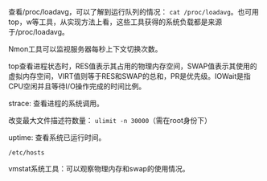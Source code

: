查看/proc/loadavg，可以了解到运行队列的情况： `cat /proc/loadavg`。也可用top，w等工具，从实现方法上看，这些工具获得的系统负载都是来源于/proc/loadavg。

Nmon工具可以监视服务器每秒上下文切换次数。

top查看进程状态时，RES值表示其占用的物理内存空间，SWAP值表示其使用的虚拟内存空间，VIRT值则等于RES和SWAP的总和，PR是优先级。IOWait是指CPU空闲并且等待I/O操作完成的时间比例。

strace: 查看进程的系统调用。

改变最大文件描述符数量： `ulimit -n 30000`（需在root身份下）

uptime: 查看系统已运行时间。

`/etc/hosts`

vmstat系统工具：可以观察物理内存和swap的使用情况。